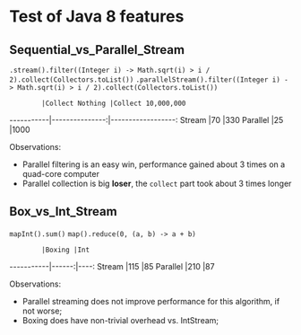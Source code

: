 # Test of Java 8 features

## Sequential_vs_Parallel_Stream

`.stream().filter((Integer i) -> Math.sqrt(i) > i / 2).collect(Collectors.toList())`
`.parallelStream().filter((Integer i) -> Math.sqrt(i) > i / 2).collect(Collectors.toList())`

            |Collect Nothing |Collect 10,000,000
 -----------|---------------:|------------------:
 Stream     |70              |330
 Parallel   |25              |1000

Observations:
* Parallel filtering is an easy win, performance gained about 3 times on a quad-core computer
* Parallel collection is big **loser**, the `collect` part took about 3 times longer


## Box_vs_Int_Stream
`mapInt().sum()`
`map().reduce(0, (a, b) -> a + b)`

            |Boxing |Int
 -----------|------:|----:
 Stream     |115    |85
 Parallel   |210    |87
 
Observations:
* Parallel streaming does not improve performance for this algorithm, if not worse;
* Boxing does have non-trivial overhead vs. IntStream; 